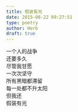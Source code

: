 ```yaml
---  
title: 假装有光  
date: 2015-08-22 09:27:51  
type: poetry  
author: Herb  
draft: true
---    
```

一个人的战争    
还要多久    
尽管我甘愿    
一次次坚守    
所有黑暗都滞留    
每一处都不升太阳    
但我还    
假装有光
